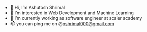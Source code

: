 - 👋 Hi, I’m Ashutosh Shrimal
- 👀 I’m interested in Web Development and Machine Learning
- 🌱 I’m currently working as software engineer at scaler academy
- 📫 you can ping me on @pshrimal000@gmail.com

<!---
pshrimal000/pshrimal000 is a ✨ special ✨ repository because its `README.md` (this file) appears on your GitHub profile.
You can click the Preview link to take a look at your changes.
--->
